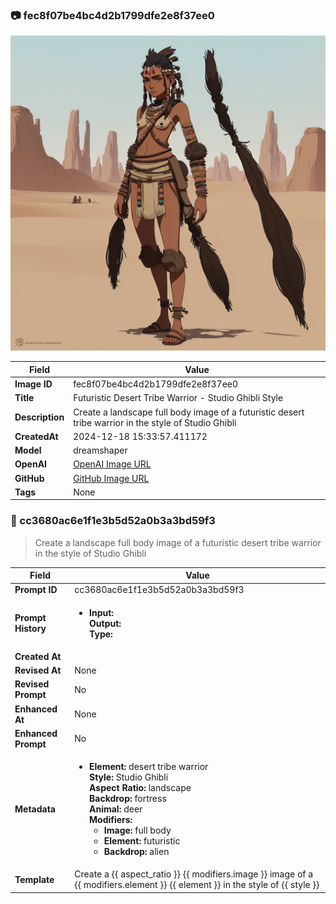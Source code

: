 

### 📷 fec8f07be4bc4d2b1799dfe2e8f37ee0 


![data.id](./fec8f07be4bc4d2b1799dfe2e8f37ee0.jpg)


| Field          | Value                                                                                                                     |
|----------------|---------------------------------------------------------------------------------------------------------------------------|
| **Image ID**             | fec8f07be4bc4d2b1799dfe2e8f37ee0                                                                                                             |
| **Title**           | Futuristic Desert Tribe Warrior - Studio Ghibli Style                                                                                                       |
| **Description**           | Create a landscape full body image of a futuristic desert tribe warrior in the style of Studio Ghibli                                                                                                       |
| **CreatedAt**        | 2024-12-18 15:33:57.411172                                                                                                        |
| **Model**        | dreamshaper                                                                                                        |
| **OpenAI**         | [OpenAI Image URL](http://192.168.1.85:8081/generated-images/b643587706762.png)                                                                                |
| **GitHub**         | [GitHub Image URL](https://raw.githubusercontent.com/Caneta-Silva/weeb/refs/heads/main/images/fec8f07be4bc4d2b1799dfe2e8f37ee0/fec8f07be4bc4d2b1799dfe2e8f37ee0.jpg)                                                                                |
| **Tags**       | None                                                                                                                   |

### 📜 cc3680ac6e1f1e3b5d52a0b3a3bd59f3

> Create a landscape full body image of a futuristic desert tribe warrior in the style of Studio Ghibli

| Field          | Value                                                                                                                                                                      |
|----------------|----------------------------------------------------------------------------------------------------------------------------------------------------------------------------|
| **Prompt ID**  | cc3680ac6e1f1e3b5d52a0b3a3bd59f3                                                                                                                                                            |
| **Prompt History** | <ul><li>**Input:**  <br> **Output:**  <br> **Type:** </li></ul> |
| **Created At** |                                                                                                                                                    |
| **Revised At** | None                                                                                                                                                   |
| **Revised Prompt** | No                                                                                                                                                                      |
| **Enhanced At** | None                                                                                                                                                  |
| **Enhanced Prompt** | No                                                                                                                                                                    |
| **Metadata**   | <ul><li>**Element:** desert tribe warrior <br> **Style:** Studio Ghibli <br> **Aspect Ratio:** landscape <br> **Backdrop:** fortress <br> **Animal:** deer <br> **Modifiers:**<ul><li>**Image:** full body</li><li>**Element:** futuristic</li><li>**Backdrop:** alien</li></ul></li></ul> |
| **Template**   | Create a {{ aspect_ratio }} {{ modifiers.image }} image of a {{ modifiers.element }} {{ element }} in the style of {{ style }}                                                                                                                                           |


